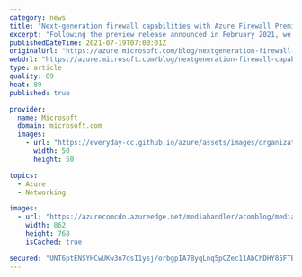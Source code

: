 ```yaml
---
category: news
title: "Next-generation firewall capabilities with Azure Firewall Premium"
excerpt: "Following the preview release announced in February 2021, we are announcing the general availability release of Azure Firewall Premium. Key features in this release include: TLS Inspection, IDPS, Web Categories, and URL Filtering."
publishedDateTime: 2021-07-19T07:00:01Z
originalUrl: "https://azure.microsoft.com/blog/nextgeneration-firewall-capabilities-with-azure-firewall-premium/"
webUrl: "https://azure.microsoft.com/blog/nextgeneration-firewall-capabilities-with-azure-firewall-premium/"
type: article
quality: 89
heat: 89
published: true

provider:
  name: Microsoft
  domain: microsoft.com
  images:
    - url: "https://everyday-cc.github.io/azure/assets/images/organizations/microsoft.com-50x50.jpg"
      width: 50
      height: 50

topics:
  - Azure
  - Networking

images:
  - url: "https://azurecomcdn.azureedge.net/mediahandler/acomblog/media/Default/blog/6a0956b5-eb59-4661-8810-46bd5214e3f9.png"
    width: 862
    height: 768
    isCached: true

secured: "UNT6ptENSYHCwUKw3n7dsI1ysj/orbgpIA7ByqLnq5pCZec11AbChDHY85FTBorVJ65LdTGRttC1vTSnR4RahjJc9HsMDKPNZ1704YpunL1GCFb8uaXih1UIlbmuJDVMqVKJq86mPG3FFHV4EqSuTgP2yUZrSvPJI5iy9w00Do5ahS2dNve3hZZpgg2UXB2n+wsc575PMd6gDtOw59v5AU5VwngMHZFlzirsk078r+5qFS6m9bkzsBNcotxvupqdDzfT+wB0b1JuJq2+4l/fcOZ3tgRRwe3lXtRWXwQjrb1e+hmfd0zWV1UdshPGzZntwzpg7lX69jb+eCi5xMP+TLjn82Vf9Hkz0tGxs3mbm3Q=;XDN5QpUQLx//IR5+6MPZJQ=="
---
```


